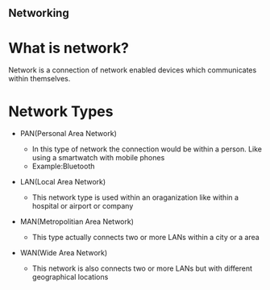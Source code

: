 ## Networking

# What is network?
Network is a connection of network enabled devices which communicates within themselves.

# Network Types

- PAN(Personal Area Network)
  - In this type of network the connection would be within a person. Like using a smartwatch with mobile phones 
  - Example:Bluetooth
  
- LAN(Local Area Network)
  - This network type is used within an oraganization like within a hospital or airport or company

- MAN(Metropolitian Area Network)
  - This type actually connects two or more LANs within a city or a area

- WAN(Wide Area Network)
  - This network is also connects two or more LANs but with different geographical locations

